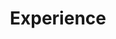 ---
# An instance of the Experience widget.
# Documentation: https://wowchemy.com/docs/page-builder/
widget: experience

# This file represents a page section.
headless: true

# Order that this section appears on the page.
weight: 40

title: Experience
subtitle:

# Date format for experience
#   Refer to https://wowchemy.com/docs/customization/#date-format
date_format: Jan 2006

# Experiences.
#   Add/remove as many `experience` items below as you like.
#   Required fields are `title`, `company`, and `date_start`.
#   Leave `date_end` empty if it's your current employer.
#   Begin multi-line descriptions with YAML's `|2-` multi-line prefix.
experience:
  - title: Research Assistant
    company: Vocational School of Social Sciences, Marmara University
    company_url: 'www.marmara.edu.tr'
    company_logo: 
    location: Istanbul, Turkey
    date_start: '2013-04-01'
    date_end: ''
    description:
        
  - title: Clerk
    company: Cyber Crimes Bureau, Ministry of Justice
    company_url: 'www.adalet.gov.tr'
    company_logo: 
    location: Bursa, Turkey
    date_start: '2011-06-01'
    date_end: '2013-04-01'
    description: 

design:
  columns: '2'
---
